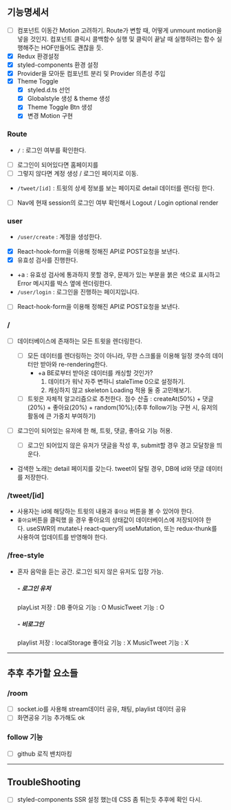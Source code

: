 ## 기능명세서

- [ ] 컴포넌트 이동간 Motion 고려하기.
      Route가 변할 때, 어떻게 unmount motion을 넣을 것인지.
      컴포넌트 클릭시 콜백함수 실행 및 클릭이 끝날 때 실행하려는 함수 실행해주는 HOF만들어도 괜찮을 듯.
- [x] Redux 환경설정
- [x] styled-components 환경 설정
- [x] Provider을 모아둔 컴포넌트 분리 및 Provider 의존성 주입
- [x] Theme Toggle
  - [x] styled.d.ts 선언
  - [x] Globalstyle 생성 & theme 생성
  - [x] Theme Toggle Btn 생성
  - [x] 변경 Motion 구현

### Route

- `/` : 로그인 여부를 확인한다.
- [ ] 로그인이 되어있다면 홈페이지를
- [ ] 그렇지 않다면 계정 생성 / 로그인 페이지로 이동.
- `/tweet/[id]` : 트윗의 상세 정보를 보는 페이지로 detail 데이터를 렌더링 한다.
- [ ] Nav에 현재 session의 로그인 여부 확인해서 Logout / Login optional render

### user

- `/user/create` : 계정을 생성한다.
- [x] React-hook-form을 이용해 정해진 API로 POST요청을 보낸다.
- [x] 유효성 검사를 진행한다.
- +a : 유효성 검사에 통과하지 못할 경우, 문제가 있는 부분을 붉은 색으로 표시하고 Error 메시지를 박스 옆에 렌더링한다.
- `/user/login` : 로그인을 진행하는 페이지입니다.
- [ ] React-hook-form을 이용해 정해진 API로 POST요청을 보낸다.

### /

- [ ] 데이터베이스에 존재하는 모든 트윗을 렌더링한다.
  - [ ] 모든 데이터를 렌더링하는 것이 아니라, 무한 스크롤을 이용해 일정 갯수의 데이터만 받아와 re-rendering한다.
    - +a BE로부터 받아온 데이터를 캐싱할 것인가?
      1. 데이터가 워낙 자주 변하니 staleTime 0으로 설정하기.
      2. 캐싱하지 않고 skeleton Loading 적용
         둘 중 고민해보기.
  - [ ] 트윗은 자체적 알고리즘으로 추천한다.
        점수 산출 : createAt(50%) + 댓글(20%) + 좋아요(20%) + random(10%);(추후 follow기능 구현 시, 유저의 활동에 큰 가중치 부여하기)
- [ ] 로그인이 되어있는 유저에 한 해, 트윗, 댓글, 좋아요 기능 허용.

  - [ ] 로그인 되어있지 않은 유저가 댓글을 작성 후, submit할 경우 경고 모달창을 띄운다.

- 검색한 노래는 detail 페이지를 갖는다. tweet이 달릴 경우, DB에 id와 댓글 데이터를 저장한다.

### /tweet/[id]

- 사용자는 id에 해당하는 트윗의 내용과 `좋아요` 버튼을 볼 수 있어야 한다.
- `좋아요`버튼을 클릭했 을 경우 좋아요의 상태값이 데이터베이스에 저장되어야 한다. useSWR의 mutate나 react-query의 useMutation, 또는 redux-thunk를 사용하여 업데이트를 반영해야 한다.

### /free-style

- 혼자 음악을 듣는 공간. 로그인 되지 않은 유저도 입장 가능.
  ##### - 로그인 유저
  playList 저장 : DB
  좋아요 기능 : O
  MusicTweet 기능 : O
  ##### - 비로그인
  playlist 저장 : localStorage
  좋아요 기능 : X
  MusicTweet 기능 : X

---

## 추후 추가할 요소들

### /room

- [ ] socket.io를 사용해 stream데이터 공유, 채팅, playlist 데이터 공유
- [ ] 화면공유 기능 추가해도 ok

### follow 기능

- [ ] github 로직 밴치마킹

---

## TroubleShooting

- [ ] styled-components SSR 설정 했는데 CSS 좀 튀는듯
      추후에 확인 다시.
